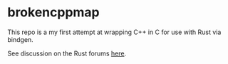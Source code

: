 # brokencppmap

This repo is a my first attempt at wrapping C++ in C for use with Rust via
bindgen.

See discussion on the Rust forums [here][0].

[0]: https://users.rust-lang.org/t/bindgen-ffi-to-c-map-invalid-memory-reference
